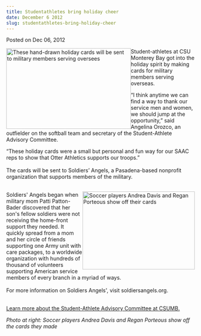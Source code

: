```yaml
---
title: Studentathletes bring holiday cheer
date: December 6 2012
slug: studentathletes-bring-holiday-cheer
---
```


 



<span class="date">Posted on Dec 06, 2012    </span>
<p><img alt="These hand-drawn holiday cards will be sent to military members serving oversees" src="https://news.csumb.edu/sites/default/files/65/attachments/news/images/holiday_cards.jpeg" style="float:left; width:333px; height:215px">Student-athletes at
CSU Monterey Bay got into the holiday spirit by making cards for
military members serving overseas.</img></p>
<p>&#x201C;I think anytime we can find a way to thank our service men and
women, we should jump at the opportunity,&#x201D; said Angelina Orozco, an
outfielder on the softball team and secretary of the
Student-Athlete Advisory Committee.</p>
<p>&#x201C;These holiday cards were a small but personal and fun way for
our SAAC reps to show that Otter Athletics supports our
troops.&#x201D;<br>
<br>
The cards will be sent to Soldiers&#x2019; Angels, a Pasadena-based
nonprofit organization that supports members of the military.</br></br></p>
<p><img alt="Soccer players Andrea Davis and Regan Porteous show off their cards" src="https://news.csumb.edu/sites/default/files/65/attachments/news/images/saac_athletes.jpeg" style="float:right; width:300px; height:208px">Soldiers&apos; Angels
began when military mom Patti Patton-Bader discovered that her
son&apos;s fellow soldiers were not receiving the home-front support
they needed. It quickly spread from a mom and her circle of friends
supporting one Army unit with care packages, to a worldwide
organization with hundreds of thousand of volunteers supporting
American service members of every branch in a myriad of ways.<br>
<br>
For more information on Soldiers Angels&apos;, visit
soldiersangels.org.</br></br></img></p>
<p><a href="https://otterathletics.com/index.aspx?path=saac&amp;&amp;tab=5" rel="nofollow">Learn more about the Student-Athlete Advisory
Committee at CSUMB.</a></p>
<p class="small"><em>Photo at right: Soccer players Andrea Davis
and Regan Porteous show off the cards they made<br>
&#xA0;</br></em></p>





```
